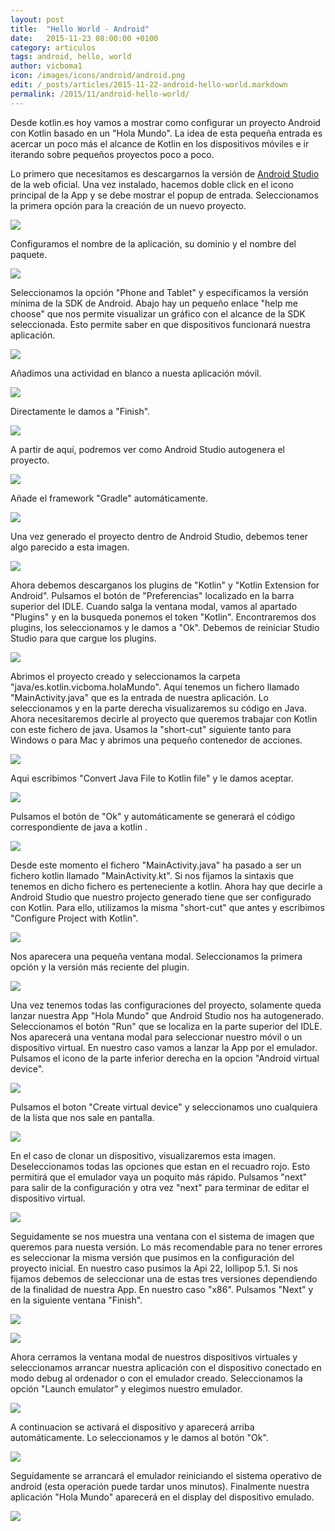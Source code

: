 ```yaml
---
layout: post
title:  "Hello World - Android"
date:   2015-11-23 08:00:00 +0100
category: articulos
tags: android, hello, world
author: vicboma1
icon: /images/icons/android/android.png
edit: /_posts/articles/2015-11-22-android-hello-world.markdown
permalink: /2015/11/android-hello-world/
---
```




Desde kotlin.es hoy vamos a mostrar como configurar un proyecto Android con Kotlin basado en un "Hola Mundo".
La idea de esta pequeña entrada es acercar un poco más el alcance de Kotlin en los dispositivos móviles e ir iterando sobre pequeños proyectos poco a poco.

Lo primero que necesitamos es descargarnos la versión de [Android Studio](https://developer.android.com/sdk/index.html) de la web oficial.
Una vez instalado, hacemos doble click en el icono principal de la App y se debe mostrar el popup de entrada.
Seleccionamos la primera opción para la creación de un nuevo proyecto.

![](/images/android/helloWorld/00.png)

Configuramos el nombre de la aplicación, su dominio y el nombre del paquete.

![](/images/android/helloWorld/01.png)

Seleccionamos la opción "Phone and Tablet" y especificamos la versión mínima de la SDK de Android. 
Abajo hay un pequeño enlace "help me choose" que nos permite visualizar un gráfico con el alcance de la SDK seleccionada.
Esto permite saber en que dispositivos funcionará nuestra aplicación.

![](/images/android/helloWorld/03.png)

Añadimos una actividad en blanco a nuesta aplicación móvil.

![](/images/android/helloWorld/04.png)

Directamente le damos a "Finish".

![](/images/android/helloWorld/05.png)

A partir de aquí, podremos ver como Android Studio autogenera el proyecto.

![](/images/android/helloWorld/06.png)

Añade el framework "Gradle" automáticamente.

![](/images/android/helloWorld/07.png)

Una vez generado el proyecto dentro de Android Studio, debemos tener algo parecido a esta imagen.

![](/images/android/helloWorld/08.png)

Ahora debemos descarganos los plugins de "Kotlin" y "Kotlin Extension for Android". 
Pulsamos el botón de "Preferencias" localizado en la barra superior del IDLE. Cuando salga la ventana modal, vamos al apartado "Plugins" y en la busqueda ponemos el token "Kotlin".
Encontraremos dos plugins, los seleccionamos y le damos a "Ok". 
Debemos de reiniciar Studio Studio para que cargue los plugins.

![](/images/android/helloWorld/09.png)

Abrimos el proyecto creado y seleccionamos la carpeta "java/es.kotlin.vicboma.holaMundo". Aquí tenemos un fichero llamado "MainActivity.java" que es la entrada de nuestra aplicación.
Lo seleccionamos y en la parte derecha visualizaremos su código en Java.
Ahora necesitaremos decirle al proyecto que queremos trabajar con Kotlin con este fichero de java. 
Usamos la "short-cut" siguiente tanto para Windows o para Mac y abrimos una pequeño contenedor de acciones.

![](/images/android/helloWorld/19.png)

Aqui escribimos "Convert Java File to Kotlin file" y le damos aceptar.

![](/images/android/helloWorld/10.png)

Pulsamos el botón de "Ok" y automáticamente se generará el código correspondiente de java a kotlin .

![](/images/android/helloWorld/11.png)

Desde este momento el fichero "MainActivity.java" ha pasado a ser un fichero kotlin llamado "MainActivity.kt".
Si nos fijamos la sintaxis que tenemos en dicho fichero es perteneciente a kotlin.
Ahora hay que decirle a Android Studio que nuestro projecto generado tiene que ser configurado con Kotlin.
Para ello, utilizamos la misma "short-cut" que antes y escribimos "Configure Project with Kotlin".  

![](/images/android/helloWorld/20.png)

Nos aparecera una pequeña ventana modal. Seleccionamos la primera opción y la versión más reciente del plugin.

![](/images/android/helloWorld/21.png)

Una vez tenemos todas las configuraciones del proyecto, solamente queda lanzar nuestra App "Hola Mundo" que Android Studio nos ha autogenerado.
Seleccionamos el botón "Run" que se localiza en la parte superior del IDLE. 
Nos aparecerá una ventana modal para seleccionar nuestro móvil o un dispositivo virtual. En nuestro caso vamos a lanzar la App por el emulador.
Pulsamos el icono de la parte inferior derecha en la opcion "Android virtual device".

![](/images/android/helloWorld/12.png)

Pulsamos el boton "Create virtual device" y seleccionamos uno cualquiera de la lista que nos sale en pantalla.

![](/images/android/helloWorld/13.png)

En el caso de clonar un dispositivo, visualizaremos esta imagen. Deseleccionamos todas las opciones que estan en el recuadro rojo.
Esto permitirá que el emulador vaya un poquito más rápido.
Pulsamos "next" para salir de la configuración y otra vez "next" para terminar de editar el dispositivo virtual.

![](/images/android/helloWorld/14.png)

Seguidamente se nos muestra una ventana con el sistema de imagen que queremos para nuesta versión. Lo más recomendable para no tener errores es seleccionar la misma versión que pusimos en la configuración del proyecto inicial.
En nuestro caso pusimos la Api 22, lollipop 5.1. Si nos fijamos debemos de seleccionar una de estas tres versiones dependiendo de la finalidad de nuestra App. En nuestro caso "x86". Pulsamos "Next" y en la siguiente ventana "Finish".

![](/images/android/helloWorld/15.png)

![](/images/android/helloWorld/16.png)

Ahora cerramos la ventana modal de nuestros dispositivos virtuales y seleccionamos arrancar nuestra aplicación con el dispositivo conectado en modo debug al ordenador o con el emulador creado.
Seleccionamos la opción "Launch emulator" y elegimos nuestro emulador.

![](/images/android/helloWorld/17.png)

A continuacion se activará el dispositivo y aparecerá arriba automáticamente. Lo seleccionamos y le damos al botón "Ok".

![](/images/android/helloWorld/18.png)

Seguidamente se arrancará el emulador reiniciando el sistema operativo de android (esta operación puede tardar unos minutos).
Finalmente nuestra aplicación "Hola Mundo" aparecerá en el display del dispositivo emulado.

![](/images/android/helloWorld/22.png)
